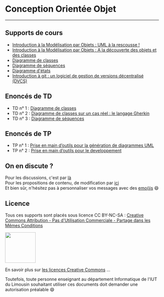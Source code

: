 # Conception Orientée Objet
---

## Supports de cours

- [Introduction à la Modélisation par Objets : UML à la rescousse !](slides/1_IntroductionModelisationObjet_UML.pdf)  
- [Introduction à la Modélisation par Objets : A la découverte des objets et des classes](slides/2_IntroductionModelisationObjet_DecouverteClassesObjet.pdf)   
- [Diagramme de classes](slides/3_DiagrammesDeClasses.pdf)  
- [Diagramme de séquences](slides/4_DiagrammesDeSequence.pdf) 
- [Diagramme d'états](slides/5_DiagrammesEtat.pdf) 
- [Introduction à git : un logiciel de gestion de versions décentralisé (DVCS)](slides/6_GestionnaireDeVersion_Git.pdf)



## Enoncés de TD

- TD n° 1 : [Diagramme de classes](TD/M2104_TD1_DiagrammeClasses.pdf)
- TD n° 2 : [Diagramme de classes sur un cas réel : le langage Gherkin](https://github.com/iblasquez/tuto_bdd_gherkin)  
- TD n° 3 : [Diagramme de séquences](TD/M2104_TD3_DiagrammeSequences.pdf) 



## Enoncés de TP

- TP n° 1 : [Prise en main d’outils pour la génération de diagrammes UML](TP/M2104_TP1_OutilsUML.md) 
- TP n° 2 : [Prise en main d’outils pour le developpement](TP/M2104_TP2_OutilsDeveloppement.md)  

## On en discute ?
Pour les discussions, c'est par [là](https://github.com/iblasquez/enseignement-iut-m2104/issues)  
Pour les propositions de contenu, de modification par [ici](https://github.com/iblasquez/enseignement-iut-m2104/pulls)  
Et bien sûr, n'hésitez pas à personnaliser vos messages avec des [emo(jis](http://www.webpagefx.com/tools/emoji-cheat-sheet/) :smile:

Licence
-------

Tous ces supports sont placés sous licence CC BY-NC-SA :  [Creative Commons
Attribution - Pas d'Utilisation Commerciale - Partage dans les Mêmes Conditions](https://creativecommons.org/licenses/by-nc-sa/4.0/)

<img src="https://licensebuttons.net/l/by-nc-sa/3.0/88x31.png" width="100">

En savoir plus sur [les licences Creative Commons](https://creativecommons.org/licenses/?lang=fr-FR) ...

Toutefois, toute personne enseignant au département Informatique de l'IUT du Limousin souhaitant utiliser ces documents doit demander une autorisation préalable :smile:

